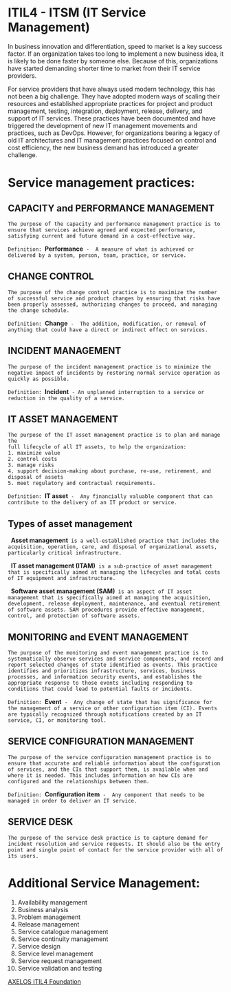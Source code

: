 # ITIL4 - ITSM (IT Service Management)
In business innovation and differentiation, speed to market is a key success
factor. If an organization takes too long to implement a new business idea, it is likely to be done faster by someone else. Because of this, organizations have started demanding shorter time to market from their IT service providers.

For service providers that have always used modern technology, this has not
been a big challenge. They have adopted modern ways of scaling their
resources and established appropriate practices for project and product
management, testing, integration, deployment, release, delivery, and support
of IT services. These practices have been documented and have triggered the
development of new IT management movements and practices, such as
DevOps. However, for organizations bearing a legacy of old IT architectures
and IT management practices focused on control and cost efficiency, the new
business demand has introduced a greater challenge.

# Service management practices:

## CAPACITY and PERFORMANCE MANAGEMENT
```
The purpose of the capacity and performance management practice is to ensure that services achieve agreed and expected performance, satisfying current and future demand in a cost-effective way.
```

`Definition: `**Performance**`  - 
A measure of what is achieved or delivered by a system, person, team, practice, or service.
`
## CHANGE CONTROL
```
The purpose of the change control practice is to maximize the number of successful service and product changes by ensuring that risks have been properly assessed, authorizing changes to proceed, and managing the change schedule.
```
`Definition: `**Change**`  - 
The addition, modification, or removal of anything that could have a direct or
indirect effect on services.
`

## INCIDENT MANAGEMENT
```
The purpose of the incident management practice is to minimize the negative impact of incidents by restoring normal service operation as quickly as possible.
```
`Definition: `**Incident**` -
An unplanned interruption to a service or reduction in the quality of a service.`

## IT ASSET MANAGEMENT
```
The purpose of the IT asset management practice is to plan and manage the
full lifecycle of all IT assets, to help the organization:
1. maximize value
2. control costs
3. manage risks
4. support decision-making about purchase, re-use, retirement, and disposal of assets
5. meet regulatory and contractual requirements.
```
`Definition: `**IT asset**` - 
Any financially valuable component that can contribute to the delivery of an IT
product or service.`


## Types of asset management

` `**Asset management**` is a well-established practice that includes the acquisition, operation, care, and disposal of organizational assets, particularly critical infrastructure.`

` `**IT asset management (ITAM)**` is a sub-practice of asset management that is specifically aimed at managing the lifecycles and total costs of IT equipment and infrastructure.`

` `**Software asset management (SAM)**`  is an aspect of IT asset management that is specifically aimed at managing the acquisition, development, release deployment, maintenance, and eventual retirement of software assets. SAM procedures provide effective management, control, and protection of software assets.
`

## MONITORING and EVENT MANAGEMENT
```
The purpose of the monitoring and event management practice is to systematically observe services and service components, and record and report selected changes of state identified as events. This practice identifies and prioritizes infrastructure, services, business processes, and information security events, and establishes the appropriate response to those events including responding to conditions that could lead to potential faults or incidents.
```

`Definition: `**Event**` - 
Any change of state that has significance for the management of a service or other configuration item (CI). Events are typically recognized through notifications created by an IT service, CI, or monitoring tool.`


## SERVICE CONFIGURATION MANAGEMENT
```
The purpose of the service configuration management practice is to ensure that accurate and reliable information about the configuration of services, and the CIs that support them, is available when and where it is needed. This includes information on how CIs are configured and the relationships between them.
```
`Definition: `**Configuration item**` - 
Any component that needs to be managed in order to deliver an IT service.`


## SERVICE DESK
```
The purpose of the service desk practice is to capture demand for incident resolution and service requests. It should also be the entry point and single point of contact for the service provider with all of its users.
```

# Additional Service Management:
1. Availability management
1. Business analysis
1. Problem management
1. Release management
1. Service catalogue management
1. Service continuity management
1. Service design
1. Service level management
1. Service request management
1. Service validation and testing

[AXELOS ITIL4 Foundation](https://www.axelos.com/certifications/itil-service-management/itil-4-foundation)
